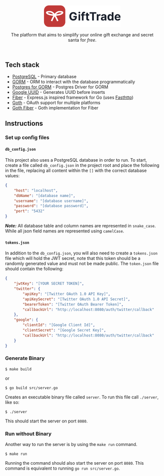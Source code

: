<p align="center">
    <a href="http://giftxtrade.com/" target="blank">
        <img src="https://raw.githubusercontent.com/giftxtrade/logos/master/logotype_rounded_color.svg" width='250' alt="GiftTrade Logo" />
    </a>
</p>

<p align="center">
    The platform that aims to simplify your online gift exchange and secret santa for <i>free</i>.
</p>

<br />

## Tech stack
- [PostgreSQL](https://www.postgresql.org/) - Primary database
- [GORM](https://gorm.io) - ORM to interact with the database programmatically
- [Postgres for GORM](https://github.com/go-gorm/postgres) - Postgres Driver for GORM
- [Google UUID](https://pkg.go.dev/github.com/google/uuid@v1.3.0) - Generates UUID before inserts
- [Fiber](https://github.com/gofiber/fiber) - Express.js inspired framework for Go (uses [Fasthttp](https://github.com/valyala/fasthttp))
- [Goth](https://github.com/markbates/goth) - OAuth support for multiple platforms
- [Goth Fiber](https://github.com/Shareed2k/goth_fiber) - Goth implementation for Fiber

## Instructions

### Set up config files

#### `db_config.json`
This project also uses a PostgreSQL database in order to run. To start, create a file called `db_config.json` in the project root and place the following in the file, replacing all content within the `[]` with the correct database values:

```json
{
    "host": "localhost",
    "dbName": "[database name]",
    "username": "[database username]",
    "password": "[database password]",
    "port": "5432"
}
```

***Note:*** All database table and column names are represented in `snake_case`. While all json field names are represented using `camelCase`.

#### `tokens.json`

In addition to the `db_config.json`, you will also need to create a `tokens.json` file which will hold the JWT secret, note that this token should be a randomly generated value and must not be made public. The `token.json` file should contain the following:
```json
{
    "jwtKey": "[YOUR SECRET TOKEN]",
    "twitter": {
        "apiKey": "[Twitter OAuth 1.0 API Key]",
        "apiKeySecret": "[Twitter OAuth 1.0 API Secret]",
        "bearerToken": "[Twitter OAuth Bearer Token]",
        "callbackUrl": "http://localhost:8080/auth/twitter/callback"
    },
    "google": {
        "clientId": "[Google Client Id]",
        "clientSecret": "[Google Secret Key]",
        "callbackUrl": "http://localhost:8080/auth/twitter/callback"
    }
}
```

### Generate Binary

```
$ make build
```

or 

```
$ go build src/server.go
```

Creates an executable binary file called `server`. To run this file call `./server`, like so:

```
$ ./server
```

This should start the server on port `8080`.

### Run without Binary

Another way to run the server is by using the `make run` command.

```
$ make run
```

Running the command should also start the server on port `8080`. This command is equivalent to running `go run src/server.go`.
